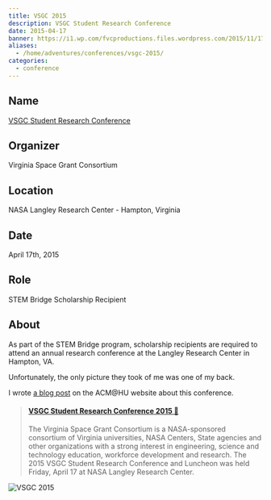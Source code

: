 ```yaml
---
title: VSGC 2015
description: VSGC Student Research Conference
date: 2015-04-17
banner: https://i1.wp.com/fvcproductions.files.wordpress.com/2015/11/17247649195_4b1578d460_b.jpg
aliases:
  - /home/adventures/conferences/vsgc-2015/
categories:
  - conference
---
```


## Name

[VSGC Student Research Conference](https://www.vsgc.odu.edu/src/)

## Organizer

Virginia Space Grant Consortium

## Location

NASA Langley Research Center - Hampton, Virginia

## Date

April 17th, 2015

## Role

STEM Bridge Scholarship Recipient

## About

As part of the STEM Bridge program, scholarship recipients are required to attend an annual research conference at the Langley Research Center in Hampton, VA.

Unfortunately, the only picture they took of me was one of my back.

I wrote [a blog post](https://huacm.wordpress.com/2015/04/23/vsgc-student-research-conference-2015/) on the ACM@HU website about this conference.

<blockquote class="embedly-card"><h4><a href="https://huacm.wordpress.com/2015/04/23/vsgc-student-research-conference-2015/">VSGC Student Research Conference 2015 💼</a></h4><p>The Virginia Space Grant Consortium is a NASA-sponsored consortium of Virginia universities, NASA Centers, State agencies and other organizations with a strong interest in engineering, science and technology education, workforce development and research. The 2015 VSGC Student Research Conference and Luncheon was held Friday, April 17 at NASA Langley Research Center.</p></blockquote>
<script async src="//cdn.embedly.com/widgets/platform.js" charset="UTF-8"></script>

![VSGC 2015](https://i1.wp.com/fvcproductions.files.wordpress.com/2015/11/17247649195_4b1578d460_b.jpg)
